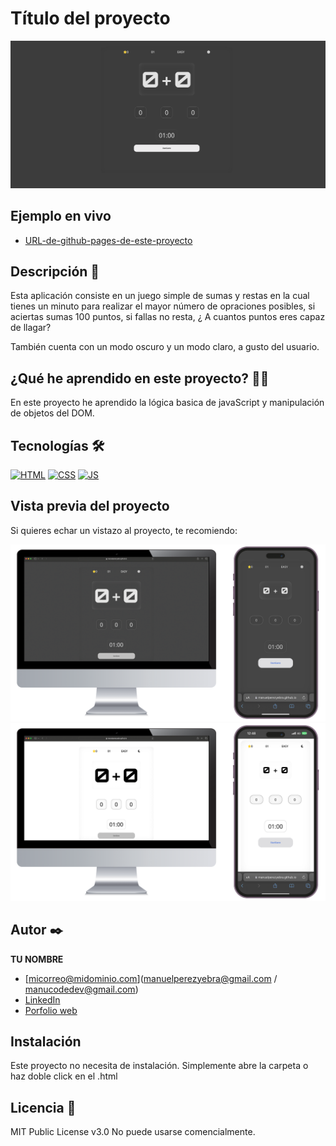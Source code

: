 # Título del proyecto

![Imagen del proyecto](https://github.com/ManuelPerezYebra/Numbers-Game/blob/main/docs/assets/screenshots/general%20project.png)

## Ejemplo en vivo

- [URL-de-github-pages-de-este-proyecto](https://manuelperezyebra.github.io/Numbers-Game/)


## Descripción 📑

Esta aplicación consiste en un juego simple de sumas y restas en la cual tienes un minuto para realizar el mayor número de opraciones posibles, si aciertas sumas 100 puntos, si fallas no resta, ¿ A cuantos puntos eres capaz de llagar?

También cuenta con un modo oscuro y un modo claro, a gusto del usuario.
## ¿Qué he aprendido en este proyecto? 🙇🏻

En este proyecto he aprendido la lógica basica de javaScript y manipulación de objetos del DOM.
## Tecnologías 🛠

<!-- Iconos sacados de: https://github.com/hendrasob/badges/blob/master/README.md y https://github.com/alexandresanlim/Badges4-README.md-Profile -->

[![HTML](https://img.shields.io/badge/HTML5-E34F26?style=for-the-badge&logo=html5&logoColor=white)](https://es.wikipedia.org/wiki/HTML5)
[![CSS](https://img.shields.io/badge/CSS3-1572B6?style=for-the-badge&logo=css3&logoColor=white)](https://es.wikipedia.org/wiki/CSS)
[![JS](https://img.shields.io/badge/JavaScript-F7DF1E?style=for-the-badge&logo=javascript&logoColor=black)](https://es.wikipedia.org/wiki/JavaScript)

## Vista previa del proyecto

Si quieres echar un vistazo al proyecto, te recomiendo:

![Captura del proyecto](https://github.com/ManuelPerezYebra/Numbers-Game/blob/main/docs/assets/screenshots/Numbers%20Game%20general.png)
![Captura del proyecto](https://github.com/ManuelPerezYebra/Numbers-Game/blob/main/docs/assets/screenshots/Numbers%20Game%20general%20light.png)

## Autor ✒️

**TU NOMBRE**

- [micorreo@midominio.com](manuelperezyebra@gmail.com / manucodedev@gmail.com)
- [LinkedIn](https://www.linkedin.com/in/manuelperezyebra)
- [Porfolio web](https://manucodedev.es/)

## Instalación

Este proyecto no necesita de instalación. Simplemente abre la carpeta o haz doble click en el .html

## Licencia 📄

MIT Public License v3.0
No puede usarse comencialmente.

